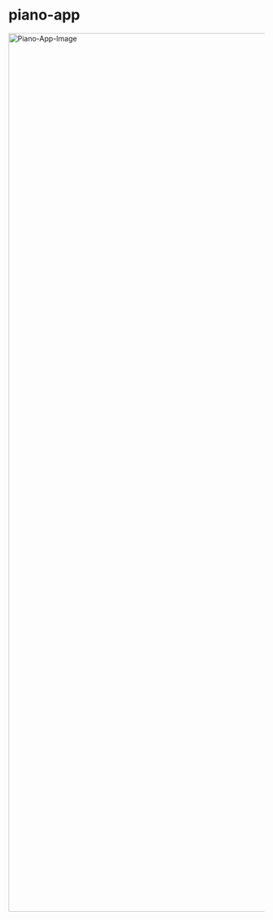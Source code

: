 # piano-app
<img width="1728" alt="Piano-App-Image" src="https://user-images.githubusercontent.com/124007767/227030406-12d433c7-3548-402e-bf6d-2fe915a188f3.png">
